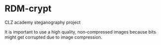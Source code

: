 # RDM-crypt
CLZ academy steganography project

It is important to use a high quality, non-compressed images because bits might get corrupted due to image compression.
